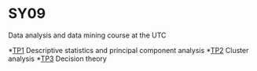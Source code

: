 SY09
====

Data analysis and data mining course at the UTC

*[TP1](http://sy09.uv.utc.fr/lib/exe/fetch.php?media=fr:tp1.pdf) Descriptive statistics and principal component analysis
*[TP2](http://sy09.uv.utc.fr/lib/exe/fetch.php?media=fr:tp2.pdf) Cluster analysis
*[TP3](http://sy09.uv.utc.fr/lib/exe/fetch.php?media=fr:tp3.pdf) Decision theory
